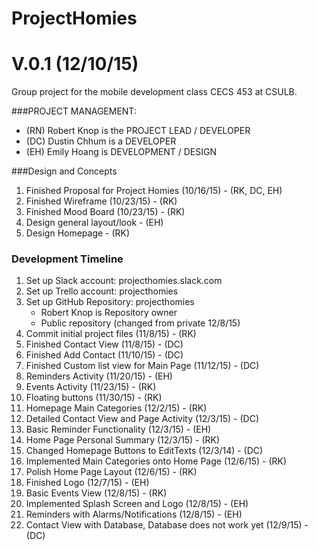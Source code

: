 # ProjectHomies
# V.0.1 (12/10/15)
Group project for the mobile development class CECS 453 at CSULB.

###PROJECT MANAGEMENT:

- (RN) Robert Knop is the PROJECT LEAD / DEVELOPER
- (DC) Dustin Chhum is a DEVELOPER
- (EH) Emily Hoang is DEVELOPMENT / DESIGN

###Design and Concepts
1. Finished Proposal for Project Homies (10/16/15) - (RK, DC, EH)
2. Finished Wireframe (10/23/15) - (RK)
3. Finished Mood Board (10/23/15) - (RK)
1. Design general layout/look - (EH)
2. Design Homepage - (RK)

### Development Timeline
1. Set up Slack account: projecthomies.slack.com 
2. Set up Trello account: projecthomies
3. Set up GitHub Repository: projecthomies
    - Robert Knop is Repository owner
    - Public repository (changed from private 12/8/15)
4. Commit initial project files (11/8/15) - (RK)
5. Finished Contact View (11/8/15) - (DC)
6. Finished Add Contact (11/10/15) - (DC)
7. Finished Custom list view for Main Page (11/12/15) - (DC)
8. Reminders Activity (11/20/15) - (EH)
9. Events Activity (11/23/15) - (RK)
8. Floating buttons (11/30/15) - (RK)
9. Homepage Main Categories (12/2/15) - (RK)
10. Detailed Contact View and Page Activity (12/3/15) - (DC)
11. Basic Reminder Functionality (12/3/15) - (EH)
12. Home Page Personal Summary (12/3/15) - (RK)
13. Changed Homepage Buttons to EditTexts (12/3/14) - (DC)
14. Implemented Main Categories onto Home Page (12/6/15) - (RK)
15. Polish Home Page Layout (12/6/15) - (RK)
16. Finished Logo (12/7/15) - (EH)
17. Basic Events View (12/8/15) - (RK)
18. Implemented Splash Screen and Logo (12/8/15) - (EH)
19. Reminders with Alarms/Notifications (12/8/15) - (EH)
20. Contact View with Database, Database does not work yet (12/9/15) - (DC)
